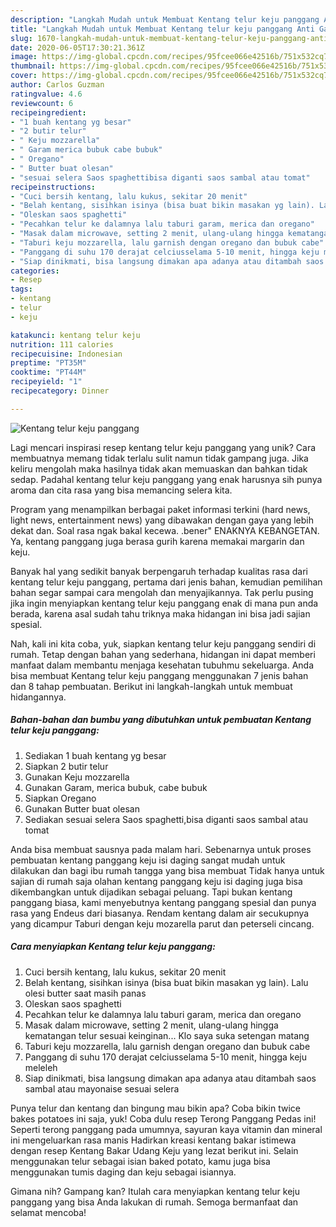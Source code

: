 ```yaml
---
description: "Langkah Mudah untuk Membuat Kentang telur keju panggang Anti Gagal"
title: "Langkah Mudah untuk Membuat Kentang telur keju panggang Anti Gagal"
slug: 1670-langkah-mudah-untuk-membuat-kentang-telur-keju-panggang-anti-gagal
date: 2020-06-05T17:30:21.361Z
image: https://img-global.cpcdn.com/recipes/95fcee066e42516b/751x532cq70/kentang-telur-keju-panggang-foto-resep-utama.jpg
thumbnail: https://img-global.cpcdn.com/recipes/95fcee066e42516b/751x532cq70/kentang-telur-keju-panggang-foto-resep-utama.jpg
cover: https://img-global.cpcdn.com/recipes/95fcee066e42516b/751x532cq70/kentang-telur-keju-panggang-foto-resep-utama.jpg
author: Carlos Guzman
ratingvalue: 4.6
reviewcount: 6
recipeingredient:
- "1 buah kentang yg besar"
- "2 butir telur"
- " Keju mozzarella"
- " Garam merica bubuk cabe bubuk"
- " Oregano"
- " Butter buat olesan"
- "sesuai selera Saos spaghettibisa diganti saos sambal atau tomat"
recipeinstructions:
- "Cuci bersih kentang, lalu kukus, sekitar 20 menit"
- "Belah kentang, sisihkan isinya (bisa buat bikin masakan yg lain). Lalu olesi butter saat masih panas"
- "Oleskan saos spaghetti"
- "Pecahkan telur ke dalamnya lalu taburi garam, merica dan oregano"
- "Masak dalam microwave, setting 2 menit, ulang-ulang hingga kematangan telur sesuai keinginan... Klo saya suka setengan matang"
- "Taburi keju mozzarella, lalu garnish dengan oregano dan bubuk cabe"
- "Panggang di suhu 170 derajat celciusselama 5-10 menit, hingga keju meleleh"
- "Siap dinikmati, bisa langsung dimakan apa adanya atau ditambah saos sambal atau mayonaise sesuai selera"
categories:
- Resep
tags:
- kentang
- telur
- keju

katakunci: kentang telur keju 
nutrition: 111 calories
recipecuisine: Indonesian
preptime: "PT35M"
cooktime: "PT44M"
recipeyield: "1"
recipecategory: Dinner

---
```



![Kentang telur keju panggang](https://img-global.cpcdn.com/recipes/95fcee066e42516b/751x532cq70/kentang-telur-keju-panggang-foto-resep-utama.jpg)

Lagi mencari inspirasi resep kentang telur keju panggang yang unik? Cara membuatnya memang tidak terlalu sulit namun tidak gampang juga. Jika keliru mengolah maka hasilnya tidak akan memuaskan dan bahkan tidak sedap. Padahal kentang telur keju panggang yang enak harusnya sih punya aroma dan cita rasa yang bisa memancing selera kita.

Program yang menampilkan berbagai paket informasi terkini (hard news, light news, entertainment news) yang dibawakan dengan gaya yang lebih dekat dan. Soal rasa ngak bakal kecewa. .bener&#34; ENAKNYA KEBANGETAN. Ya, kentang panggang juga berasa gurih karena memakai margarin dan keju.

Banyak hal yang sedikit banyak berpengaruh terhadap kualitas rasa dari kentang telur keju panggang, pertama dari jenis bahan, kemudian pemilihan bahan segar sampai cara mengolah dan menyajikannya. Tak perlu pusing jika ingin menyiapkan kentang telur keju panggang enak di mana pun anda berada, karena asal sudah tahu triknya maka hidangan ini bisa jadi sajian spesial.


Nah, kali ini kita coba, yuk, siapkan kentang telur keju panggang sendiri di rumah. Tetap dengan bahan yang sederhana, hidangan ini dapat memberi manfaat dalam membantu menjaga kesehatan tubuhmu sekeluarga. Anda bisa membuat Kentang telur keju panggang menggunakan 7 jenis bahan dan 8 tahap pembuatan. Berikut ini langkah-langkah untuk membuat hidangannya.

<!--inarticleads1-->

##### Bahan-bahan dan bumbu yang dibutuhkan untuk pembuatan Kentang telur keju panggang:

1. Sediakan 1 buah kentang yg besar
1. Siapkan 2 butir telur
1. Gunakan  Keju mozzarella
1. Gunakan  Garam, merica bubuk, cabe bubuk
1. Siapkan  Oregano
1. Gunakan  Butter buat olesan
1. Sediakan sesuai selera Saos spaghetti,bisa diganti saos sambal atau tomat


Anda bisa membuat sausnya pada malam hari. Sebenarnya untuk proses pembuatan kentang panggang keju isi daging sangat mudah untuk dilakukan dan bagi ibu rumah tangga yang bisa membuat Tidak hanya untuk sajian di rumah saja olahan kentang panggang keju isi daging juga bisa dikembangkan untuk dijadikan sebagai peluang. Tapi bukan kentang panggang biasa, kami menyebutnya kentang panggang spesial dan punya rasa yang Endeus dari biasanya. Rendam kentang dalam air secukupnya yang dicampur Taburi dengan keju mozarella parut dan peterseli cincang. 

<!--inarticleads2-->

##### Cara menyiapkan Kentang telur keju panggang:

1. Cuci bersih kentang, lalu kukus, sekitar 20 menit
1. Belah kentang, sisihkan isinya (bisa buat bikin masakan yg lain). Lalu olesi butter saat masih panas
1. Oleskan saos spaghetti
1. Pecahkan telur ke dalamnya lalu taburi garam, merica dan oregano
1. Masak dalam microwave, setting 2 menit, ulang-ulang hingga kematangan telur sesuai keinginan... Klo saya suka setengan matang
1. Taburi keju mozzarella, lalu garnish dengan oregano dan bubuk cabe
1. Panggang di suhu 170 derajat celciusselama 5-10 menit, hingga keju meleleh
1. Siap dinikmati, bisa langsung dimakan apa adanya atau ditambah saos sambal atau mayonaise sesuai selera


Punya telur dan kentang dan bingung mau bikin apa? Coba bikin twice bakes potatoes ini saja, yuk! Coba dulu resep Terong Panggang Pedas ini! Seperti terong panggang pada umumnya, sayuran kaya vitamin dan mineral ini mengeluarkan rasa manis Hadirkan kreasi kentang bakar istimewa dengan resep Kentang Bakar Udang Keju yang lezat berikut ini. Selain menggunakan telur sebagai isian baked potato, kamu juga bisa menggunakan tumis daging dan keju sebagai isiannya. 

Gimana nih? Gampang kan? Itulah cara menyiapkan kentang telur keju panggang yang bisa Anda lakukan di rumah. Semoga bermanfaat dan selamat mencoba!
